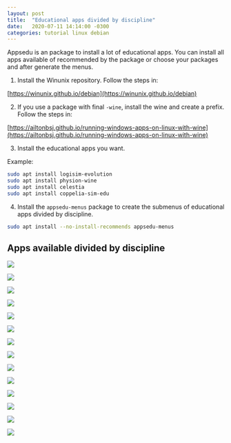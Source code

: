 ```yaml
---
layout: post
title:  "Educational apps divided by discipline"
date:   2020-07-11 14:14:00 -0300
categories: tutorial linux debian
---
```


Appsedu is an package to install a lot of educational apps. You can install all apps available of recommended by the package or choose your packages and after generate the menus.

1. Install the Winunix repository. Follow the steps in:

[https://winunix.github.io/debian](https://winunix.github.io/debian)

2. If you use a package with final `-wine`, install the wine and create a prefix. Follow the steps in:

[https://ailtonbsj.github.io/running-windows-apps-on-linux-with-wine](https://ailtonbsj.github.io/running-windows-apps-on-linux-with-wine)

3. Install the educational apps you want.

Example:

```bash
sudo apt install logisim-evolution
sudo apt install physion-wine
sudo apt install celestia
sudo apt install coppelia-sim-edu
```

4. Install the `appsedu-menus` package to create the submenus of educational apps divided by discipline.

```bash
sudo apt install --no-install-recommends appsedu-menus
```

## Apps available divided by discipline

![](appsedu/01.jpg)

![](appsedu/02.jpg)

![](appsedu/03.jpg)

![](appsedu/04.jpg)

![](appsedu/05.jpg)

![](appsedu/06.jpg)

![](appsedu/07.jpg)

![](appsedu/08.jpg)

![](appsedu/09.jpg)

![](appsedu/10.jpg)

![](appsedu/11.jpg)

![](appsedu/12.jpg)

![](appsedu/13.jpg)

![](appsedu/14.jpg)